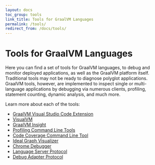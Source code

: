 ```yaml
---
layout: docs
toc_group: tools
link_title: Tools for GraalVM Languages
permalink: /tools/
redirect_from: /docs/tools/
---
```


# Tools for GraalVM Languages

Here you can find a set of tools for GraalVM languages, to debug and monitor deployed applications, as well as the GraalVM platform itself. 
Traditional tools may not be ready to diagnose polyglot applications.
GraalVM tools, however, are implemented to inspect single or multi-language applications by debugging via numerous clients, profiling, statement counting, dynamic analysis, and much more.

Learn more about each of the tools:

* [GraalVM Visual Studio Code Extension](vscode/graalvm/README.md)
* [VisualVM](visualvm.md)
* [GraalVM Insight](insight/README.md)
* [Profiling Command Line Tools](profiling.md)
* [Code Coverage Command Line Tool](code-coverage.md)
* [Ideal Graph Visualizer](ideal-graph-visualizer.md)
* [Chrome Debugger](chrome-debugger.md)
* [Language Server Protocol](lsp.md)
* [Debug Adapter Protocol](dap.md)
